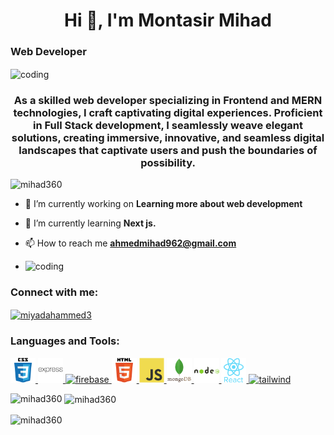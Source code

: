 <h1 align="center">Hi 👋, I'm Montasir Mihad</h1>
<h3>Web Developer</h3>
<img align='center' width='1000' alt='coding' src="https://i.ibb.co/7GdWbby/mihad.png" >

<h3 align="center">As a skilled web developer specializing in Frontend and MERN technologies, I craft captivating digital experiences. Proficient in Full Stack development, I seamlessly weave elegant solutions, creating immersive, innovative, and seamless digital landscapes that captivate users and push the boundaries of possibility.</h3>

<p align="left"> <img src="https://komarev.com/ghpvc/?username=mihad360&label=Profile%20views&color=0e75b6&style=flat" alt="mihad360" /> </p>

- 🔭 I’m currently working on **Learning more about web development**

- 🌱 I’m currently learning **Next js.**

- 📫 How to reach me **ahmedmihad962@gmail.com**
- <img align='right' width='500' alt='coding' src="https://i.ibb.co/kJh3Rf4/chill-coding-programming-lo-fi-animation-stock-animation-21874-1024x576.jpg" >

<h3 align="left" padding-top='50'>Connect with me:</h3>
<p align="left">
<a href="https://fb.com/miyadahammed3" target="blank"><img align="center" src="https://raw.githubusercontent.com/rahuldkjain/github-profile-readme-generator/master/src/images/icons/Social/facebook.svg" alt="miyadahammed3" height="30" width="40" /></a>
</p>

<h3 align="left">Languages and Tools:</h3>
<p align="left"> <a href="https://www.w3schools.com/css/" target="_blank" rel="noreferrer"> <img src="https://raw.githubusercontent.com/devicons/devicon/master/icons/css3/css3-original-wordmark.svg" alt="css3" width="40" height="40"/> </a> <a href="https://expressjs.com" target="_blank" rel="noreferrer"> <img src="https://raw.githubusercontent.com/devicons/devicon/master/icons/express/express-original-wordmark.svg" alt="express" width="40" height="40"/> </a> <a href="https://firebase.google.com/" target="_blank" rel="noreferrer"> <img src="https://www.vectorlogo.zone/logos/firebase/firebase-icon.svg" alt="firebase" width="40" height="40"/> </a> <a href="https://www.w3.org/html/" target="_blank" rel="noreferrer"> <img src="https://raw.githubusercontent.com/devicons/devicon/master/icons/html5/html5-original-wordmark.svg" alt="html5" width="40" height="40"/> </a> <a href="https://developer.mozilla.org/en-US/docs/Web/JavaScript" target="_blank" rel="noreferrer"> <img src="https://raw.githubusercontent.com/devicons/devicon/master/icons/javascript/javascript-original.svg" alt="javascript" width="40" height="40"/> </a> <a href="https://www.mongodb.com/" target="_blank" rel="noreferrer"> <img src="https://raw.githubusercontent.com/devicons/devicon/master/icons/mongodb/mongodb-original-wordmark.svg" alt="mongodb" width="40" height="40"/> </a> <a href="https://nodejs.org" target="_blank" rel="noreferrer"> <img src="https://raw.githubusercontent.com/devicons/devicon/master/icons/nodejs/nodejs-original-wordmark.svg" alt="nodejs" width="40" height="40"/> </a> <a href="https://reactjs.org/" target="_blank" rel="noreferrer"> <img src="https://raw.githubusercontent.com/devicons/devicon/master/icons/react/react-original-wordmark.svg" alt="react" width="40" height="40"/> </a> <a href="https://tailwindcss.com/" target="_blank" rel="noreferrer"> <img src="https://www.vectorlogo.zone/logos/tailwindcss/tailwindcss-icon.svg" alt="tailwind" width="40" height="40"/> </a> </p>

<p><img align="left" src="https://github-readme-stats.vercel.app/api/top-langs?username=mihad360&show_icons=true&locale=en&layout=compact" alt="mihad360" /></p>

<p>&nbsp;<img align="center" src="https://github-readme-stats.vercel.app/api?username=mihad360&show_icons=true&locale=en" alt="mihad360" /></p>

<p><img align="center" src="https://github-readme-streak-stats.herokuapp.com/?user=mihad360&" alt="mihad360" /></p>






